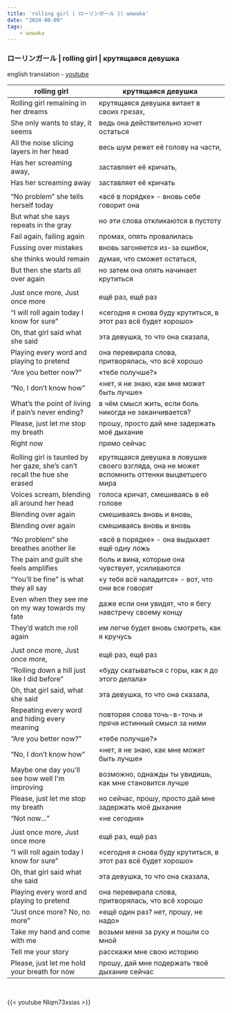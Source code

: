 ```yaml
---
title: 'rolling girl | ローリンガール || wowaka'
date: "2024-08-09"
tags:
    - wowaka
---
```


### ローリンガール | rolling girl | крутящаяся девушка

english translation - [youtube](https://www.youtube.com/watch?v=dtNirx14Aik)

rolling girl | крутящаяся девушка
--|--
Rolling girl remaining in her dreams | крутящаяся девушка витает в своих грезах,
She only wants to stay, it seems | ведь она действительно хочет остаться
All the noise slicing layers in her head | весь шум режет её голову на части,
Has her screaming away, | заставляет её кричать,
Has her screaming away | заставляет её кричать
|||
“No problem” she tells herself today | «всё в порядке» - вновь себе говорит она
But what she says repeats in the gray | но эти слова откликаются в пустоту
Fail again, failing again | промах, опять провалилась 
Fussing over mistakes | вновь загоняется из-за ошибок,
she thinks would remain | думая, что сможет остаться,
But then she starts all over again | но затем она опять начинает крутиться
|||
Just once more, Just once more | ещё раз, ещё раз
“I will roll again today I know for sure” | «сегодня я снова буду крутиться, в этот раз всё будет хорошо»
Oh, that girl said what she said | эта девушка, то что она сказала,
Playing every word and playing to pretend | она перевирала слова, притворялась, что всё хорошо
“Are you better now?” | «тебе получше?»
“No, I don’t know how” | «нет, я не знаю, как мне может быть лучше»
What’s the point of living if pain’s never ending? | в чём смысл жить, если боль никогда не заканчивается?
Please, just let me stop my breath | прошу, просто дай мне задержать моё дыхание
Right now | прямо сейчас
|||
Rolling girl is taunted by her gaze, she’s can’t recall the hue she erased | крутящаяся девушка в ловушке своего взгляда, она не может вспомнить оттенки выцветшего мира
Voices scream, blending all around her head | голоса кричат, смешиваясь в её голове
Blending over again | смешиваясь вновь и вновь, 
Blending over again | смешиваясь вновь и вновь
|||
“No problem” she breathes another lie | «всё в порядке» - она выдыхает ещё одну ложь
The pain and guilt she feels amplifies | боль и вина, которые она чувствует, усиливаются
“You’ll be fine” is what they all say | «у тебя всё наладится» - вот, что они все говорят
Even when they see me on my way towards my fate | даже если они увидят, что я бегу навстречу своему концу
They’d watch me roll again | им легче будет вновь смотреть, как я кручусь
|||
Just once more, Just once more, | ещё раз, ещё раз
“Rolling down a hill just like I did before” | «буду скатываться с горы, как я до этого делала»
Oh, that girl said, what she said | эта девушка, то что она сказала,
Repeating every word and hiding every meaning | повторяя слова точь-в-точь и прячя истинный смысл за ними
“Are you better now?” | «тебе получше?»
“No, I don’t know how” | «нет, я не знаю, как мне может быть лучше»
Maybe one day you'll see how well I'm improving | возможно, однажды ты увидишь, как мне становится лучше
Please, just let me stop my breath | но сейчас, прошу, просто дай мне задержать моё дыхание
“Not now...” | «не сегодня»
|||
Just once more, Just once more | ещё раз, ещё раз
“I will roll again today I know for sure” | «сегодня я снова буду крутиться, в этот раз всё будет хорошо»
Oh, that girl said what she said | эта девушка, то что она сказала,
Playing every word and playing to pretend | она перевирала слова, притворялась, что всё хорошо
“Just once more? No, no more” | «ещё один раз? нет, прошу, не надо»
Take my hand and come with me | возьми меня за руку и пошли со мной
Tell me your story | расскажи мне свою историю
Please, just let me hold your breath for now | прошу, дай мне подержать твоё дыхание сейчас

<br>

{{< youtube NIqm73xsias >}}